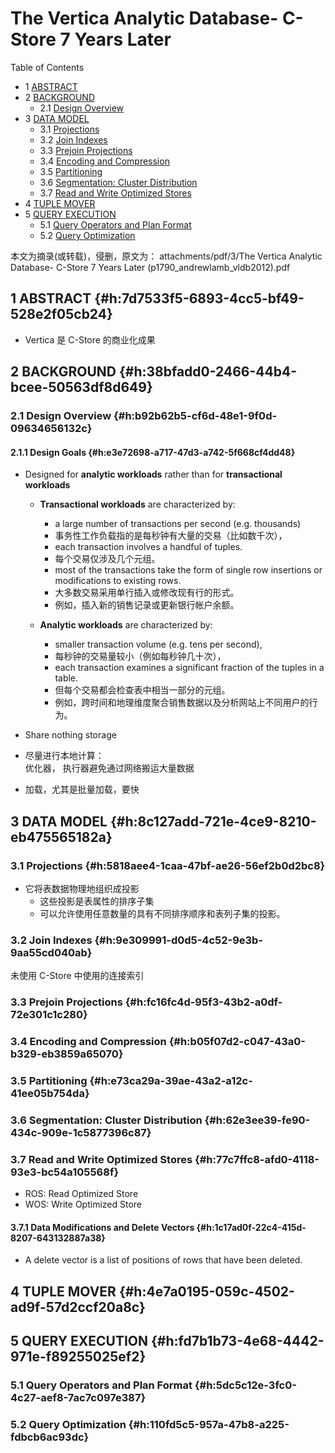 # The Vertica Analytic Database- C-Store 7 Years Later


<div class="ox-hugo-toc toc has-section-numbers">

<div class="heading">Table of Contents</div>

- <span class="section-num">1</span> [ABSTRACT](#h:7d7533f5-6893-4cc5-bf49-528e2f05cb24)
- <span class="section-num">2</span> [BACKGROUND](#h:38bfadd0-2466-44b4-bcee-50563df8d649)
    - <span class="section-num">2.1</span> [Design Overview](#h:b92b62b5-cf6d-48e1-9f0d-09634656132c)
- <span class="section-num">3</span> [DATA MODEL](#h:8c127add-721e-4ce9-8210-eb475565182a)
    - <span class="section-num">3.1</span> [Projections](#h:5818aee4-1caa-47bf-ae26-56ef2b0d2bc8)
    - <span class="section-num">3.2</span> [Join Indexes](#h:9e309991-d0d5-4c52-9e3b-9aa55cd040ab)
    - <span class="section-num">3.3</span> [Prejoin Projections](#h:fc16fc4d-95f3-43b2-a0df-72e301c1c280)
    - <span class="section-num">3.4</span> [Encoding and Compression](#h:b05f07d2-c047-43a0-b329-eb3859a65070)
    - <span class="section-num">3.5</span> [Partitioning](#h:e73ca29a-39ae-43a2-a12c-41ee05b754da)
    - <span class="section-num">3.6</span> [Segmentation: Cluster Distribution](#h:62e3ee39-fe90-434c-909e-1c5877396c87)
    - <span class="section-num">3.7</span> [Read and Write Optimized Stores](#h:77c7ffc8-afd0-4118-93e3-bc54a105568f)
- <span class="section-num">4</span> [TUPLE MOVER](#h:4e7a0195-059c-4502-ad9f-57d2ccf20a8c)
- <span class="section-num">5</span> [QUERY EXECUTION](#h:fd7b1b73-4e68-4442-971e-f89255025ef2)
    - <span class="section-num">5.1</span> [Query Operators and Plan Format](#h:5dc5c12e-3fc0-4c27-aef8-7ac7c097e387)
    - <span class="section-num">5.2</span> [Query Optimization](#h:110fd5c5-957a-47b8-a225-fdbcb6ac93dc)

</div>
<!--endtoc-->


本文为摘录(或转载)，侵删，原文为： attachments/pdf/3/The Vertica Analytic Database- C-Store 7 Years Later (p1790_andrewlamb_vldb2012).pdf



## <span class="section-num">1</span> ABSTRACT {#h:7d7533f5-6893-4cc5-bf49-528e2f05cb24}

-   Vertica 是 C-Store 的商业化成果


## <span class="section-num">2</span> BACKGROUND {#h:38bfadd0-2466-44b4-bcee-50563df8d649}


### <span class="section-num">2.1</span> Design Overview {#h:b92b62b5-cf6d-48e1-9f0d-09634656132c}


#### <span class="section-num">2.1.1</span> Design Goals {#h:e3e72698-a717-47d3-a742-5f668cf4dd48}

-   Designed for **analytic workloads** rather than for **transactional workloads**
    -   **Transactional workloads** are characterized by:
        -   a large number of transactions per second (e.g. thousands)
        -   事务性工作负载指的是每秒钟有大量的交易（比如数千次），
        -   each transaction involves a handful of tuples.
        -   每个交易仅涉及几个元组。
        -   most of the transactions take the form of single row insertions or modifications to existing rows.
        -   大多数交易采用单行插入或修改现有行的形式。
        -   例如，插入新的销售记录或更新银行帐户余额。

    -   **Analytic workloads** are characterized by:
        -   smaller transaction volume (e.g. tens per second),
        -   每秒钟的交易量较小（例如每秒钟几十次），
        -   each transaction examines a significant fraction of the tuples in a table.
        -   但每个交易都会检查表中相当一部分的元组。
        -   例如，跨时间和地理维度聚合销售数据以及分析网站上不同用户的行为。

-   Share nothing storage

-   尽量进行本地计算： <br />
    优化器， 执行器避免通过网络搬运大量数据

-   加载，尤其是批量加载，要快


## <span class="section-num">3</span> DATA MODEL {#h:8c127add-721e-4ce9-8210-eb475565182a}


### <span class="section-num">3.1</span> Projections {#h:5818aee4-1caa-47bf-ae26-56ef2b0d2bc8}

-   它将表数据物理地组织成投影
    -   这些投影是表属性的排序子集
    -   可以允许使用任意数量的具有不同排序顺序和表列子集的投影。


### <span class="section-num">3.2</span> Join Indexes {#h:9e309991-d0d5-4c52-9e3b-9aa55cd040ab}

未使用 C-Store 中使用的连接索引


### <span class="section-num">3.3</span> Prejoin Projections {#h:fc16fc4d-95f3-43b2-a0df-72e301c1c280}


### <span class="section-num">3.4</span> Encoding and Compression {#h:b05f07d2-c047-43a0-b329-eb3859a65070}


### <span class="section-num">3.5</span> Partitioning {#h:e73ca29a-39ae-43a2-a12c-41ee05b754da}


### <span class="section-num">3.6</span> Segmentation: Cluster Distribution {#h:62e3ee39-fe90-434c-909e-1c5877396c87}


### <span class="section-num">3.7</span> Read and Write Optimized Stores {#h:77c7ffc8-afd0-4118-93e3-bc54a105568f}

-   ROS: Read Optimized Store
-   WOS: Write Optimized Store


#### <span class="section-num">3.7.1</span> Data Modifications and Delete Vectors {#h:1c17ad0f-22c4-415d-8207-643132887a38}

-   A delete vector is a list of positions of rows that have been deleted.


## <span class="section-num">4</span> TUPLE MOVER {#h:4e7a0195-059c-4502-ad9f-57d2ccf20a8c}


## <span class="section-num">5</span> QUERY EXECUTION {#h:fd7b1b73-4e68-4442-971e-f89255025ef2}


### <span class="section-num">5.1</span> Query Operators and Plan Format {#h:5dc5c12e-3fc0-4c27-aef8-7ac7c097e387}


### <span class="section-num">5.2</span> Query Optimization {#h:110fd5c5-957a-47b8-a225-fdbcb6ac93dc}

